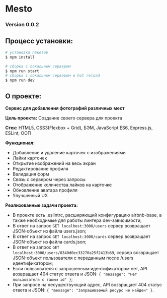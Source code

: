# Mesto 

### Version 0.0.2

## Процесс установки:

```bash
# установка пакетов
$ npm install

# сборка с локальным сервером
$ npm run start
# сборка с локальным сервером и hot reload
$ npm run dev
```

## О проекте: 

**Сервис для добавления фотографий различных мест**

**Цель проекта:** Создание своего сервера для проекта

**Стек:** HTML5, CSS3(Flexbox + Grid), БЭМ, JavaScript ES6, Express.js, ESLint, ООП

**Функционал:**

- Добавление и удаление карточек с изображениями 
- Лайки карточек
- Открытие изображений на весь экран
- Редактирование профиля
- Валидация форм
- Связь с сервером через запросы
- Отображение количества лайков на карточке
- Обновление аватара профиля
- Улучшенный UX

**Реализованные задачи проекта:**

- В проекте есть .eslintrc, расширяющий конфигурацию airbnb-base, а также необходимые для работы линтера dev-зависимости;
- В ответ на запрос ``GET localhost:3000/users`` сервер возвращает JSON-объект из файла users.json;
- В ответ на запрос ``GET localhost:3000/cards`` сервер возвращает JSON-объект из файла cards.json;
- В ответ на запрос ``GET localhost:3000/users/8340d0ec33270a25f2413b69``, сервер возвращает JSON-объект пользователя с переданным после /users идентификатором;
- Если пользователя с запрошенным идентификатором нет, API возвращает 404 статус ответа и JSON: ``{ "message": "Нет пользователя с таким id" }``;
- При запросе на несуществующий адрес, API возвращает 404 статус ответа и JSON: ``{ "message": "Запрашиваемый ресурс не найден" }``.
